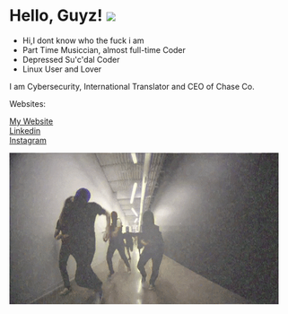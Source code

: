 <!DOCTYPE html>


<html>

<head>
  
# Hello, Guyz! <img src="https://raw.githubusercontent.com/MartinHeinz/MartinHeinz/master/wave.gif" width="30px">
<head>

<body>

- Hi,I dont know who the fuck i am
- Part Time Musiccian, almost full-time Coder 
- Depressed Su'c'dal Coder
- Linux User and Lover
  
<p>I am Cybersecurity, International Translator and CEO of Chase Co.<p>

  <p>Websites:<br><p>
   <a href="http://thatzme.rf.gd/">My Website<a> <br>
  <a href="https://www.linkedin.com/in/hamza-efe-%C5%9F-018178213/">Linkedin<a><br> 
    <a href="https://www.instagram.com/the_hamis.ja/">Instagram<a><br>
      
[![MacallanTheRoot header](https://raw.githubusercontent.com/MacallanTheRoot/MacallanTheRoot/main/assets/niggaz.gif)](https://thatzme.rf.gd)<html>
